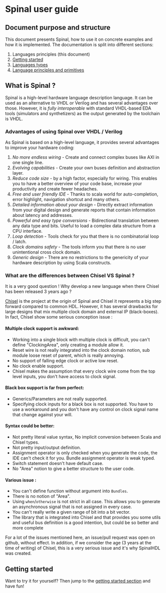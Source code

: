Spinal user guide
=================

## Document purpose and structure
This document presents Spinal, how to use it on concrete examples and how it is implemented. The documentation is split into different sections:

1. Languages principles (this document)
1. [Getting started](getting_started.md)
1. [Languages types](types.md)
1. [Language principles and primitives](core_components.md)

## What is Spinal ?
Spinal is a high-level hardware language description language. It can be used as an alternative to VHDL or Verilog and has several advantages over those. However, it is *fully interoperable* with standard VHDL-based EDA tools (simulators and synthetizers) as the output generated by the toolchain is VHDL.

### Advantages of using Spinal over VHDL / Verilog
As Spinal is based on a high-level language, it provides several advantages to improve your hardware coding:
1. *No more endless wiring* - Create and connect complex buses like AXI in one single line.
1. *Evolving capabilities* - Create your own buses definition and abstraction layer.
1. *Reduce code size* - by a high factor, especially for wiring. This enables you to have a better overview of your code base, increase your productivity and create fewer headaches.
1. *Free and user friendly IDE* - Thanks to scala world for auto-completion, error highlight, navigation shortcut and many others.
1. *Detailed information about your design* - Directly extract information from your digital design and generate reports that contain information about latency and addresses.
1. *Powerful and easy type conversions* - Bidirectional translation between any data type and bits. Useful to load a complex data structure from a CPU interface.
1. *Loop detection* - Tools check for you that there is no combinatorial loop / latch.
1. *Clock domains safety* - The tools inform you that there is no user unintentional cross clock domain.
1. *Generic design* - There are no restrictions to the genericity of your hardware description by using Scala constructs.

### What are the differences between Chisel VS Spinal ?
It is a very good question ! Why develop a new language when there Chisel has been released 3 years ago ?

[Chisel](https://chisel.eecs.berkeley.edu/) is the project at the origin of Spinal and Chisel it represents a big step forward compared to common HDL. However, it has several drawbacks for large designs that mix multiple clock domain and external IP (black-boxes). In fact, Chisel show some serious conception issue : 

#### Multiple clock support is awkward:
- Working into a single block with multiple clock is difficult, you can't define "ClockingArea", only creating a module allow it.
- Reset wire is not really integrated into the clock domain notion, sub module loose reset of parent, which is really annoying.
- No support of falling edge clock or active low reset.
- No clock enable support.
- Chisel makes the assumption that every clock wire come from the top level inputs, you don't have access to clock signal.

#### Black box support is far from perfect:
- Generics/Parameters are not really supported.
- Specifying clock inputs for a black box is not supported. You have to use a workaround and you don't have any control on clock signal name that change against your will.

#### Syntax could be better:
- Not pretty literal value syntax, No implicit conversion between Scala and Chisel types.
- Not pretty input/output definition.
- Assignment operator is only checked when you generate the code, the IDE can't check it for you. Bundle assignment operator is weak typed.
- Switch statement doesn't have default case.
- No "Area" notion to give a better structure to the user code.

#### Various issue :
- You can't define function without argument into `Bundles`.
- There is no notion of "Area".
- Using `when`/`otherwise` is not strict in all case. This allows you to generate an asynchronous signal that is not assigned in every case.
- You can't really write a given range of bit into a bit vector.
- The library that is integrated into Chisel and that provides you some utils and useful bus definition is a good intention, but could be so better and more complete

For a lot of the issues mentioned here, an issue/pull request was open on github, without effect. In addition, if we consider the age (3 years at the time of writing) of Chisel, this is a very serious issue and it's why SpinalHDL was created.

## Getting started 
Want to try it for yourself? Then jump to the [getting started section](getting_started.md) and have fun!